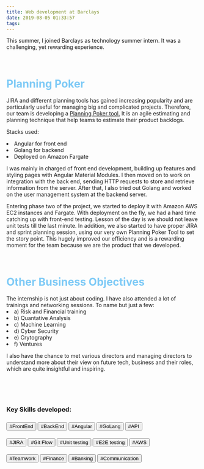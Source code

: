 ```yaml
---
title: Web development at Barclays
date: 2019-08-05 01:33:57
tags:
---
```

<p>This summer, I joined Barclays as technology summer intern. It was a challenging, yet rewarding experience.</p>
<br>
<h1 style="color:#7ecaf6;" class="fas fa-briefcase"> Planning Poker </h1>
JIRA and different planning tools has gained increasing popularity and are particularly useful for managing big and complicated projects. Therefore, our team is developing a <a href="https://www.mountaingoatsoftware.com/agile/planning-poker" target="_blank" rel="noopener"> Planning Poker tool.</a>  It is an agile estimating and planning technique that help teams to estimate their product backlogs.

<p>Stacks used: </p>
<li>Angular for front end</li>
<li>Golang for backend</li>
<li>Deployed on Amazon Fargate</li>

<p>I was mainly in charged of front end development, building up features and styling pages with Angular Material Modules. I then moved on to work on integration with the back end, sending HTTP requests to store and retrieve information from the server. After that, I also tried out Golang and worked on the user management system at the backend server. </p>
<p>Entering phase two of the project, we started to deploy it with Amazon AWS EC2 instances and Fargate. With deployment on the fly, we had a hard time catching up with front-end testing. Lesson of the day is we should not leave unit tests till the last minute. In addition, we also started to have proper JIRA and sprint planning session, using our very own Planning Poker Tool to set the story point. This hugely improved our efficiency and is a rewarding moment for the team because we are the product that we developed. </p>
<br>
<h1 style="color:#7ecaf6;" class="fas fa-briefcase"> Other Business Objectives </h1>
The internship is not just about coding. I have also attended a lot of trainings and networking sessions. 
To name but just a few:
<li>a) Risk and Financial training</li>
<li>b) Quantative Analysis</li>
<li>c) Machine Learning</li>
<li>d) Cyber Security</li>
<li>e) Crytography</li>
<li>f) Ventures</li>

<p>I also have the chance to met various directors and managing directors to understand more about their view on future tech, business and their roles, which are quite insightful and inspiring. </p>
<br>
<br>
<br>
<h3>Key Skills developed:<h3>
<button>#FrontEnd</button>  <button>#BackEnd</button>  
<button>#Angular</button>  <button>#GoLang</button>  <button>#API</button>
<br>
<br>
<button>#JIRA</button>  <button>#Git Flow</button>  <button>#Unit testing</button>  <button>#E2E testing</button>  <button>#AWS</button>
<br>
<br>
<button>#Teamwork</button>  <button>#Finance</button>  <button>#Banking</button>  <button>#Communication</button>
